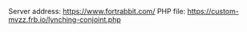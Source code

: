 Server address: https://www.fortrabbit.com/
PHP file: https://custom-mvzz.frb.io/lynching-conjoint.php
